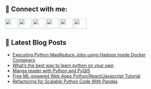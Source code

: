 ## 🔎 Connect with me:
[<img height="32" width="40" src="https://cdn.jsdelivr.net/npm/simple-icons@v5/icons/telegram.svg" />](https://t.me/bullbesh)
[<img height="32" width="40" src="https://cdn.jsdelivr.net/npm/simple-icons@v5/icons/vk.svg" />](https://vk.com/bullbesh)
[<img height="32" width="40" src="https://cdn.jsdelivr.net/npm/simple-icons@v5/icons/twitter.svg" />](https://twitter.com/bullbesh1)
[<img height="32" width="40" src="https://cdn.jsdelivr.net/npm/simple-icons@v5/icons/instagram.svg" />](https://www.instagram.com/bullbesh)
[<img height="32" width="40" src="https://cdn.jsdelivr.net/npm/simple-icons@v5/icons/reddit.svg" />](https://www.reddit.com/user/bullbesh)
[<img height="32" width="40" src="https://cdn.jsdelivr.net/npm/simple-icons@v5/icons/youtube.svg" />](https://www.youtube.com/channel/UCtfjRs6uzgq5mfm8S06WTcg)

## 📕 Latest Blog Posts
<!-- BLOG-POST-LIST:START -->
- [Executing Python MapReduce Jobs using Hadoop inside Docker Containers](https://www.reddit.com/r/Python/comments/un3uge/executing_python_mapreduce_jobs_using_hadoop/)
- [What’s the best way to learn python on your own](https://www.reddit.com/r/Python/comments/un3mro/whats_the_best_way_to_learn_python_on_your_own/)
- [Manga reader with Python and PyQt5](https://www.reddit.com/r/Python/comments/un3j6y/manga_reader_with_python_and_pyqt5/)
- [Free ML-powered Web Apps Python/React/Javascript Tutorial](https://www.reddit.com/r/Python/comments/un3axa/free_mlpowered_web_apps_pythonreactjavascript/)
- [Refactoring for Scalable Python Code With Pandas](https://www.reddit.com/r/Python/comments/un1s5j/refactoring_for_scalable_python_code_with_pandas/)
<!-- BLOG-POST-LIST:END -->
